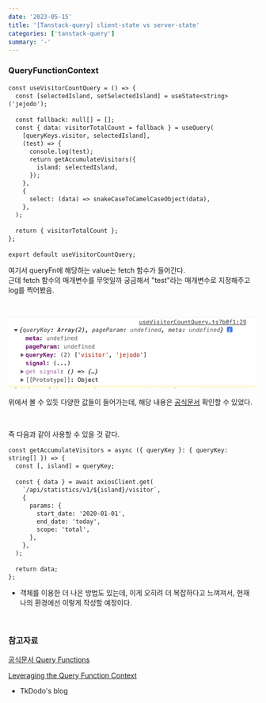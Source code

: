 ```yaml
---
date: '2023-05-15'
title: '[Tanstack-query] client-state vs server-state'
categories: ['tanstack-query']
summary: '-'
---
```


### QueryFunctionContext

```TSX
const useVisitorCountQuery = () => {
  const [selectedIsland, setSelectedIsland] = useState<string>('jejodo');

  const fallback: null[] = [];
  const { data: visitorTotalCount = fallback } = useQuery(
    [queryKeys.visitor, selectedIsland],
    (test) => {
      console.log(test);
      return getAccumulateVisitors({
        island: selectedIsland,
      });
    },
    {
      select: (data) => snakeCaseToCamelCaseObject(data),
    },
  );

  return { visitorTotalCount };
};

export default useVisitorCountQuery;
```

여기서 queryFn에 해당하는 value는 fetch 함수가 들어간다.  
근데 fetch 함수의 매개변수를 무엇일까 궁금해서 "test"라는 매개변수로 지정해주고 log를 찍어봤음.

<br>

![queryFn](./tanstack-query%20queryFn.png)

위에서 볼 수 있듯 다양한 값들이 들어가는데, 해당 내용은 [공식문서](https://tanstack.com/query/v4/docs/react/guides/query-functions#query-function-variables) 확인할 수 있었다.

<br>

즉 다음과 같이 사용할 수 있을 것 같다.

```TSX
const getAccumulateVisitors = async ({ queryKey }: { queryKey: string[] }) => {
  const [, island] = queryKey;

  const { data } = await axiosClient.get(
    `/api/statistics/v1/${island}/visitor`,
    {
      params: {
        start_date: '2020-01-01',
        end_date: 'today',
        scope: 'total',
      },
    },
  );

  return data;
};
```

- 객체를 이용한 더 나은 방법도 있는데, 이게 오히려 더 복잡하다고 느껴져서, 현재 나의 환경에선 이렇게 작성할 예정이다.

<br>

### 참고자료

[공식문서 Query Functions](https://tanstack.com/query/v4/docs/react/guides/query-functions#query-function-variables)

[Leveraging the Query Function Context](https://tkdodo.eu/blog/leveraging-the-query-function-context)

- TkDodo's blog
